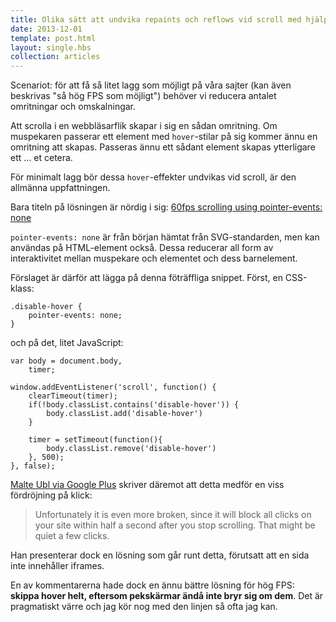 ```yaml
---
title: Olika sätt att undvika repaints och reflows vid scroll med hjälp av CSS
date: 2013-12-01
template: post.html
layout: single.hbs
collection: articles
---
```

Scenariot: för att få så litet lagg som möjligt på våra sajter (kan även beskrivas "så hög FPS som möjligt") behöver vi reducera antalet omritningar och omskalningar. 

Att scrolla i en webbläsarflik skapar i sig en sådan omritning. Om muspekaren passerar ett element med `hover`-stilar på sig kommer ännu en omritning att skapas. Passeras ännu ett sådant element skapas ytterligare ett ... et cetera.

För minimalt lagg bör dessa `hover`-effekter undvikas vid scroll, är den allmänna uppfattningen.

Bara titeln på lösningen är nördig i sig: [60fps scrolling using pointer-events: none](http://www.thecssninja.com/javascript/pointer-events-60fps)

`pointer-events: none` är från början hämtat från SVG-standarden, men kan användas på HTML-element också. Dessa reducerar all form av interaktivitet mellan muspekare och elementet och dess barnelement.

Förslaget är därför att lägga på denna föträffliga snippet. Först, en CSS-klass:

    .disable-hover {
        pointer-events: none;
    }

och på det, litet JavaScript:

    var body = document.body,
        timer;
    
    window.addEventListener('scroll', function() {
        clearTimeout(timer);
        if(!body.classList.contains('disable-hover')) {
            body.classList.add('disable-hover')
        }
    
        timer = setTimeout(function(){
            body.classList.remove('disable-hover')
        }, 500);
    }, false);

[Malte Ubl via Google Plus](https://plus.google.com/+MalteUbl/posts/NsyYKenqYNP) skriver däremot att detta medför en viss fördröjning på klick:

> Unfortunately it is even more broken, since it will block all clicks on your site within half a second after you stop scrolling. That might be quiet a few clicks.

Han presenterar dock en lösning som går runt detta, förutsatt att en sida inte innehåller iframes.

En av kommentarerna hade dock en ännu bättre lösning för hög FPS: **skippa hover helt, eftersom pekskärmar ändå inte bryr sig om dem**. Det är pragmatiskt värre och jag kör nog med den linjen så ofta jag kan.